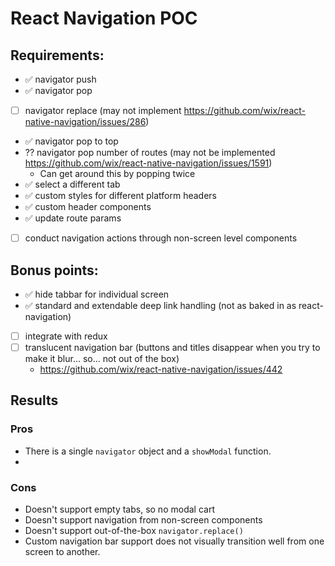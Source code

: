 # React Navigation POC

## Requirements:
 - ✅ navigator push
 - ✅ navigator pop
 - [ ] navigator replace (may not implement https://github.com/wix/react-native-navigation/issues/286)
 - ✅ navigator pop to top
 - ?? navigator pop number of routes (may not be implemented https://github.com/wix/react-native-navigation/issues/1591)
   - Can get around this by popping twice
 - ✅ select a different tab
 - ✅ custom styles for different platform headers
 - ✅ custom header components
 - ✅ update route params
 - [ ] conduct navigation actions through non-screen level components

## Bonus points:
 - ✅ hide tabbar for individual screen
 - ✅ standard and extendable deep link handling (not as baked in as react-navigation)
 - [ ] integrate with redux
 - [ ] translucent navigation bar (buttons and titles disappear when you try to make it blur... so... not out of the box)
   - https://github.com/wix/react-native-navigation/issues/442

 ## Results

 ### Pros
 - There is a single `navigator` object and a `showModal` function.
 - 

 ### Cons
 - Doesn't support empty tabs, so no modal cart
 - Doesn't support navigation from non-screen components
 - Doesn't support out-of-the-box `navigator.replace()`
 - Custom navigation bar support does not visually transition well from one screen to another.